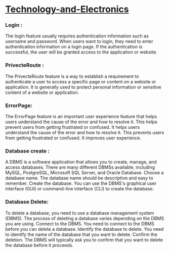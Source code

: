 # [ Technology-and-Electronics]()


### Login :

 The login feature usually requires authentication information such as username and password. When users want to login, they need to enter authentication information on a login page. If the authentication is successful, the user will be granted access to the application or website.

### PrivecteRoute :

  The PrivecteRoute feature is a way to establish a requirement to authenticate a user to access a specific page or content on a website or application. It is generally used to protect personal information or sensitive content of a website or application.

### ErrorPage:

The ErrorPage feature is an important user experience feature that helps users understand the cause of the error and how to resolve it. This helps prevent users from getting frustrated or confused. It helps users understand the cause of the error and how to resolve it. This prevents users from getting frustrated or confused. It improves user experience.

### Database create :

 A DBMS is a software application that allows you to create, manage, and access databases. There are many different DBMSs available, including MySQL, PostgreSQL, Microsoft SQL Server, and Oracle Database. Choose a database name. The database name should be descriptive and easy to remember.
Create the database. You can use the DBMS's graphical user interface (GUI) or command-line interface (CLI) to create the database.

### Database Delete:
To delete a database, you need to use a database management system (DBMS). 
The process of deleting a database varies depending on the DBMS you are using. Connect to the DBMS. You need to connect to the DBMS before you can delete a database.
Identify the database to delete. You need to identify the name of the database that you want to delete. Confirm the deletion. The DBMS will typically ask you to confirm that you want to delete the database before it proceeds.


